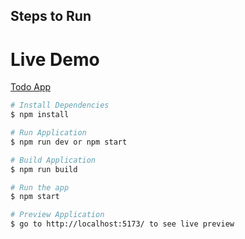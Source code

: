 ## Steps to Run 

# Live Demo
[Todo App]("https://euphonious-pudding-7b5e6c.netlify.app/")

```bash
# Install Dependencies
$ npm install

# Run Application
$ npm run dev or npm start

# Build Application
$ npm run build

# Run the app
$ npm start

# Preview Application
$ go to http://localhost:5173/ to see live preview
```
```

